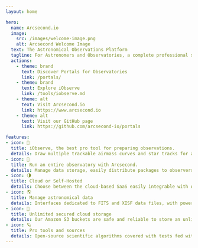```yaml
---
layout: home

hero:
  name: Arcsecond.io
  image:
    src: /images/welcome-image.png
    alt: Arcsecond Welcome Image 
  text: The Astronomical Observations Platform 
  tagline: For Astronomers and Observatories, a complete professional software suite to prepare observations, manage data and execute night operations.
  actions:
    - theme: brand
      text: Discover Portals for Observatories
      link: /portals/
    - theme: brand
      text: Explore iObserve
      link: /tools/iobserve.md
    - theme: alt
      text: Visit Arcsecond.io
      link: https://www.arcsecond.io
    - theme: alt
      text: Visit our GitHub page
      link: https://github.com/arcsecond-io/portals

features:
- icon: 🔭
  title: iObserve, the best pro tool for preparing observations.
  details: Draw multiple trackable airmass curves and star tracks for any celestial object, exoplanet, solar system planet, or asteroids & comets, plus a ton of other features.
- icon: 🌌
  title: Run an entire observatory with Arcsecond.
  details: Manage data storage, easily distribute packages to observers, and soon, have your own customizable telescope schedule, time proposals, observers management etc.
- icon: 🌗
  title: Cloud or Self-Hosted
  details: Choose between the cloud-based SaaS easily integrable with APIs, or (in a near future) run it in your own environment (and still enjoy APIs).
- icon: 🌎
  title: Manage astronomical data
  details: Interfaces dedicated to FITS and XISF data files, with powerful header search and automatic previews, as well as night reconstruction. 
- icon: 🌃
  title: Unlimited secured cloud storage
  details: Our Amazon S3 buckets are safe and reliable to store an unlimited amount of scientific data with a purely linear pricing. 
- icon: 🪐
  title: Pro tools and sources
  details: Open-source scientific algorithms covered with tests fed with official sources (Simbad/CDS, JPL, IRPAC, NED etc) allowing to build converters, calculators, transit browsers etc.
---
```


